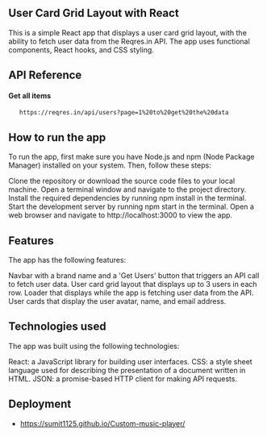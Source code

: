 ## User Card Grid Layout with React

This is a simple React app that displays a user card grid layout, with the ability to fetch user data from the Reqres.in API. The app uses functional components, React hooks, and CSS styling.




## API Reference

#### Get all items

```
   https://reqres.in/api/users?page=1%20to%20get%20the%20data
```




## How to run the app
To run the app, first make sure you have Node.js and npm (Node Package Manager) installed on your system. Then, follow these steps:

Clone the repository or download the source code files to your local machine.
Open a terminal window and navigate to the project directory.
Install the required dependencies by running npm install in the terminal.
Start the development server by running npm start in the terminal.
Open a web browser and navigate to http://localhost:3000 to view the app.

## Features
The app has the following features:

Navbar with a brand name and a 'Get Users' button that triggers an API call to fetch user data.
User card grid layout that displays up to 3 users in each row.
Loader that displays while the app is fetching user data from the API.
User cards that display the user avatar, name, and email address.
## Technologies used
The app was built using the following technologies:

React: a JavaScript library for building user interfaces.
CSS: a style sheet language used for describing the presentation of a document written in HTML.
JSON: a promise-based HTTP client for making API requests.
## Deployment



- https://sumit1125.github.io/Custom-music-player/

